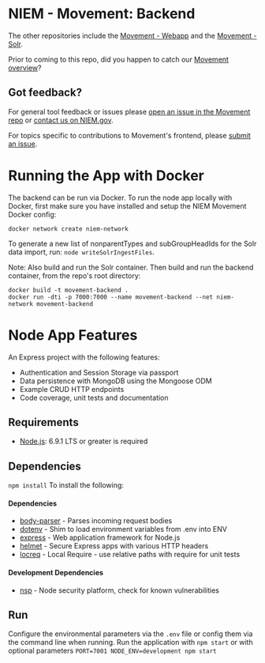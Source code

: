 NIEM - Movement: Backend
====================

The other repositories include the [Movement - Webapp](https://github.com/NIEM/movement-frontend) and the [Movement - Solr](https://github.com/NIEM/movement-solr).

Prior to coming to this repo, did you happen to catch our [Movement overview](https://github.com/NIEM/Movement)?

## Got feedback? 
For general tool feedback or issues please [open an issue in the Movement repo](https://github.com/NIEM/Movement/issues)  or [contact us on NIEM.gov](https://niem.gov/contact-us). 

For topics specific to contributions to Movement's frontend, please [submit an issue](https://github.com/NIEM/movement-backend/issues).

# Running the App with Docker

The backend can be run via Docker. To run the node app locally with Docker, first make sure you have installed and setup the NIEM Movement Docker config:
```
docker network create niem-network
```

To generate a new list of nonparentTypes and subGroupHeadIds for the Solr data import, run: `node writeSolrIngestFiles`.

Note: Also build and run the Solr container. Then build and run the backend container, from the repo's root directory:
```
docker build -t movement-backend .
docker run -dti -p 7000:7000 --name movement-backend --net niem-network movement-backend
```

# Node App Features

An Express project with the following features:

* Authentication and Session Storage via passport
* Data persistence with MongoDB using the Mongoose ODM
* Example CRUD HTTP endpoints
* Code coverage, unit tests and documentation

## Requirements
- [Node.js](http://nodejs.org/): 6.9.1 LTS or greater is required

## Dependencies
`npm install` To install the following:
#### Dependencies
  - [body-parser](https://github.com/expressjs/body-parser) - Parses incoming request bodies
  - [dotenv](https://github.com/bkeepers/dotenv) - Shim to load environment variables from .env into ENV
  - [express](https://expressjs.com/) - Web application framework for Node.js
  - [helmet](https://github.com/helmetjs/helmet) -  Secure Express apps with various HTTP headers
  - [locreq](https://github.com/sealcode/locreq) -  Local Require - use relative paths with require for unit tests

#### Development Dependencies
  - [nsp](https://github.com/nodesecurity/nsp) - Node security platform, check for known vulnerabilities

## Run
Configure the environmental parameters via the `.env` file or config them via the command line when running.
Run the application with `npm start` or with optional parameters `PORT=7001 NODE_ENV=development npm start`

